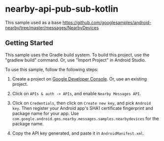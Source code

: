 # nearby-api-pub-sub-kotlin

This sample used as a base https://github.com/googlesamples/android-nearby/tree/master/messages/NearbyDevices

Getting Started
---------------

This sample uses the Gradle build system. To build this project, use the
"gradlew build" command. Or, use "Import Project" in Android Studio.

To use this sample, follow the following steps:

1. Create a project on
[Google Developer Console](https://console.developers.google.com/). Or, use an
existing project.

2. Click on `APIs & auth -> APIs`, and enable `Nearby Messages API`.

3. Click on `Credentials`, then click on `Create new key`, and pick
`Android key`. Then register your Android app's SHA1 certificate
fingerprint and package name for your app. Use
`com.google.android.gms.nearby.messages.samples.nearbydevices`
for the package name.

4. Copy the API key generated, and paste it in `AndroidManifest.xml`.
